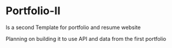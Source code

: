 # Portfolio-II

Is a second Template for portfolio and resume website

Planning on building it to use API and data from the first portfolio
